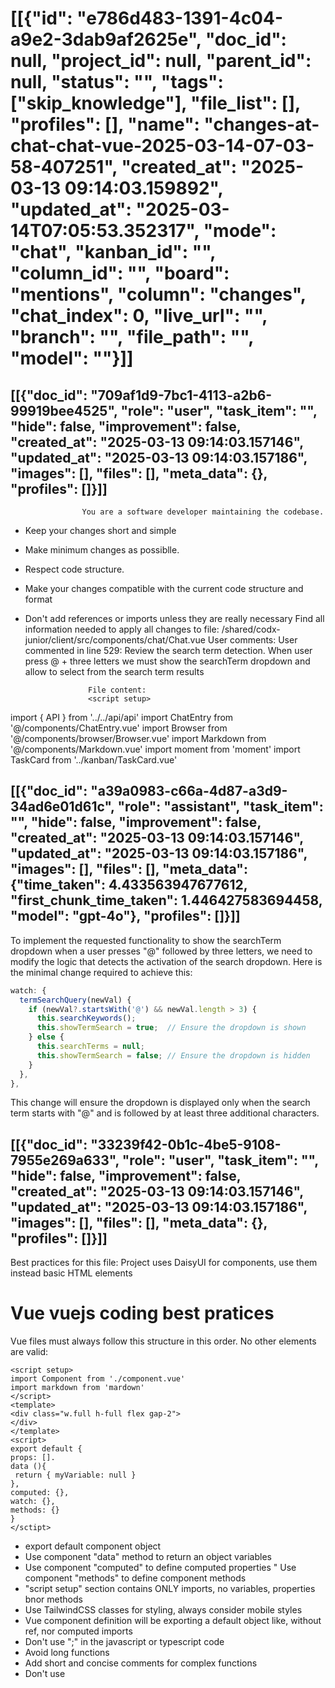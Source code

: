 # [[{"id": "e786d483-1391-4c04-a9e2-3dab9af2625e", "doc_id": null, "project_id": null, "parent_id": null, "status": "", "tags": ["skip_knowledge"], "file_list": [], "profiles": [], "name": "changes-at-chat-chat-vue-2025-03-14-07-03-58-407251", "created_at": "2025-03-13 09:14:03.159892", "updated_at": "2025-03-14T07:05:53.352317", "mode": "chat", "kanban_id": "", "column_id": "", "board": "mentions", "column": "changes", "chat_index": 0, "live_url": "", "branch": "", "file_path": "", "model": ""}]]
## [[{"doc_id": "709af1d9-7bc1-4113-a2b6-99919bee4525", "role": "user", "task_item": "", "hide": false, "improvement": false, "created_at": "2025-03-13 09:14:03.157146", "updated_at": "2025-03-13 09:14:03.157186", "images": [], "files": [], "meta_data": {}, "profiles": []}]]

                    You are a software developer maintaining the codebase.
* Keep your changes short and simple
* Make minimum changes as possiblle.
* Respect code structure.
* Make your changes compatible with the current code structure and format
* Don't add references or imports unless they are really necessary
                    Find all information needed to apply all changes to file: /shared/codx-junior/client/src/components/chat/Chat.vue
                    User comments:
                    User commented in line 529: Review the search term detection. When user press @ + three letters we must show the searchTerm dropdown and allow to select from the search term results

                    File content:
                    <script setup>
import { API } from '../../api/api'
import ChatEntry from '@/components/ChatEntry.vue'
import Browser from '@/components/browser/Browser.vue'
import Markdown from '@/components/Markdown.vue'
import moment from 'moment'
import TaskCard from '../kanban/TaskCard.vue'
</script>
<template>
  <div class="flex flex-col gap-1 grow">
    <div class="grow relative">
      <div class="absolute top-0 left-0 right-0 bottom-0 scroller overflow-y-auto overflow-x-hidden"
        :class="isBrowser && 'flex gap-1'"
      >
        <div class="w-3/4" v-if="isBrowser">
          <Browser :token="$ui.monitors['shared']" />
        </div>
        <div class="overflow-auto h-full">
          <div class="flex flex-col" 
            v-for="message in messages" :key="message.id">
            <ChatEntry :class="['mb-4 rounded-md bg-base-300 py-2',
              editMessage ? editMessage === message ? 'border border-warning' : 'opacity-40' : '',
              message.hide ? 'opacity-60' : '']"
              :chat="chat"
              :message="message"
              @edit="onEditMessage(message)"
              @enhance="onEditMessage(message, true)"
              @remove="removeMessage(message)"
              @remove-file="removeFileFromMessage(message, $event)"
              @hide="toggleHide(message)"
              @run-edit="runEdit"
              @copy="onCopy(message)"
              @add-file-to-chat="$emit('add-file', $event)"
              @image="imagePreview = { ...$event, readonly: true }"
              @generate-code="onGenerateCode"
              v-if="!message.hide || showHidden"
            />
          </div>
          <div class="anchor" ref="anchor"></div>
          <div class="grid grid-cols-3 gap-2 mb-2 bg-base-100" v-if="childrenChats?.length">
            <TaskCard class="p-2 bg-base-300" :task="child" @click="$projects.setActiveChat(child)"
                              v-for="child in childrenChats" :key="childrenChats.id" />
          </div>
        </div>
      </div>
    </div>
    <div class="chat chat-end" v-if="false && isBrowser">
      <div class="chat-image avatar">
        <div class="w-10 rounded-full">
          <img src="/only_icon.png" alt="logo" />
        </div>
      </div>
      <div class="chat-bubble">
        <Markdown class="max-h-40 overflow-auto" :text="lastAIMessage.content" v-if="lastAIMessage" />
        <div v-else>
          <span class="font-bold">Let's navigate together:</span>
          Use browser to navigate any web or try:
          <span class="italic text-info">Find top 5 results for ....</span>
        </div>
      </div>
    </div>
    
    <div class="dropdown dropdown-top dropdown-open mb-1" v-if="showTermSearch">
      <div tabindex="0" role="button" class="rounded-md bg-base-300 w-fit p-2">
        <div class="flex p-1 items-center text-sky-600">
          <i class="fa-solid fa-at"></i>
          <input type="text" v-model="termSearchQuery"
            ref="termSearcher"
            class="-ml-1 input input-xs text-lg bg-transparent" placeholder="search term..."
            @keydown.down.stop="onSelNext"
            @keydown.up.stop="onSelPrev"
            @keydown.enter.stop="addSerchTerm(searchTerms[searchTermSelIx])"
            @keydown.esc="closeTermSearch"
          />
          <button class="btn btn-xs btn-circle btn-outline btn-error"
            @click="termSearchQuery = null"            
            v-if="termSearchQuery">
            <i class="fa-solid fa-circle-xmark"></i>
          </button>
        </div>
      </div>
      <ul tabindex="0" class="dropdown-content z-[1] menu p-2 shadow bg-base-300 rounded-box w-fit" v-if="searchTerms">
        <li v-for="term, ix in searchTerms" :key="term.key">
          <a @click="addSerchTerm(term)">
            <div :class="[searchTermSelIx === ix ? 'underline':'']">
              <span class="text-sky-600 font-bold">@{{ term.key }}</span> <span class="text-xs">({{ term.file.split('/').reverse()[0] }})</span>
            </div>
          </a>
        </li>
      </ul>
    </div>
    <div :class="['flex bg-base-300 border rounded-md shadow indicator w-full', 
          multiline ? 'flex-col' : '',
          editMessage && 'border-warning',
          onDraggingOverInput ? 'bg-warning/10': '']"
        @dragover.prevent="onDraggingOverInput = true"
        @dragleave.prevent="onDraggingOverInput = false"
        @drop.prevent="onDrop"
    >
      <div :class="['max-h-40 w-full px-2 py-1 overflow-auto text-wrap focus-visible:outline-none']"
        :contenteditable="!waiting"
        ref="editor" @input="onMessageChange"
        @paste="onContentPaste"
        @keydown.esc.stop="onResetEdit"
      >
      </div>
      <div class="flex justify-between items-end px-2">
        <div class="carousel rounded-box">
          <div class="carousel-item relative click flex flex-col" v-for="image, ix in allImages" :key="image.src">
            <div class="bg-contain bg-no-repeat bg-center w-10 h-10 lg:h-20 lg:w-20 bg-base-300 mr-4"
              :style="`background-image: url(${image.src})`" @click="imagePreview = image">
            </div>
            <p class="text-xs">{{ image.alt.slice(0, 10) }}</p>
            <button class="btn btn-xs btn-circle btn-error absolute right-0 top-0"
              @click="removeImage(ix)"
            >
              X
            </button>
          </div>
        </div>
        <span class="loading loading-dots loading-md btn btn-sm" v-if="waiting"></span>
        <div class="flex gap-1 items-center justify-end py-2" v-else>
          <button class="btn btn btn-sm btn-info btn-outline" @click="sendMessage" v-if="editMessage">
            <i class="fa-solid fa-save"></i>
            <div class="text-xs" v-if="editMessage">Edit</div>
          </button>
          <button class="btn btn btn-sm btn-outline tooltip" data-tip="Save changes" @click="onResetEdit" 
            v-if="editMessage">
            <i class="fa-regular fa-circle-xmark"></i>
          </button>
          <button class="btn btn btn-sm btn-circle btn-outline tooltip"
            data-tip="Ask codx-junior"
            :class="isVoiceSession && 'btn-success animate-pulse'"
            @click="sendMessage" 
            v-if="!editMessage">
            <i class="fa-solid fa-microphone-lines" v-if="isVoiceSession"></i>
            <i :class="$projects.chatModes[chat.mode].icon" v-else></i>
          </button>
          <button class="hidden btn btn btn-sm btn-circle btn-outline tooltip"
            :class="isBrowser && 'btn-warning'"
            data-tip="Ask codx-browser" @click="isBrowser = !isBrowser"
            v-if="!editMessage">
            <i class="fa-brands fa-chrome"></i>
          </button>
          <button class="btn btn btn-sm btn-outline tooltip btn-warning" 
            data-tip="Make code changes" @click="improveCode()" v-if="!editMessage && chat.mode === 'chat'">
            <i class="fa-solid fa-code"></i>
          </button>

          <div class="dropdown dropdown-top dropdown-end">
            <div tabindex="0" role="button" class="btn btn-sm m-1">
              <i class="fa-solid fa-ellipsis-vertical"></i>
            </div>
            <ul tabindex="0" class="dropdown-content menu bg-base-100 rounded-box z-[1] w-52 p-2 shadow gap-2">
              <li class="btn btn-sm tooltip"
                data-tip="Attach files" 
                @click="selectFile = true">
                <a>
                  <i class="fa-solid fa-paperclip"></i> Attach files
                </a>
              </li>
              <li class="btn btn-sm" @click="testProject" v-if="API.lastSettings.script_test">
                <a>
                  <i class="fa-solid fa-flask"></i>
                  Test
                </a>
              </li>
              <li class="btn btn-sm tooltip"
                :class="isBrowser && 'btn-success'" 
                :data-tip="isBrowser ? 'Close browser' : 'Open browser'" 
                @click="isBrowser = !isBrowser" v-if="!editMessage">
                <a>
                  <i class="fa-brands fa-chrome"></i>
                  {{ isBrowser ? 'Close' : 'Open' }} Browser
                </a>
              </li>
              <li class="btn btn-sm tooltip" 
                :class="isVoiceSession && 'btn-success'" 
                :data-tip="$ui.voiceLanguages[$ui.voiceLanguage]" 
                @click="toggleVoiceSession" v-if="!editMessage">
                <a>
                  <i class="fa-solid fa-microphone-lines"></i>
                  Voice mode
                </a>
              </li>
              <li class="btn btn-sm text-white btn-error tooltip"
                data-tip="Delete?" 
                @click="$emit('delete')">
                <a>
                  <i class="fa-solid fa-trash-can"></i>
                  Delete
                </a>
              </li>
              
            </ul>
          </div>
        </div>
      </div>
    </div>
    <modal v-if="imagePreview">
      <div class="flex flex-col gap-2">
        <div class="text-2xl">Upload image</div>
        <div class="bg-contain bg-no-repeat bg-base-300/20 bg-center h-60 w-full" :style="`background-image: url(${imagePreview.src})`"></div>
        <div>
            Image alt: <span class="text-xs" v-if="imagePreview.alt?.length">{{ imagePreview.alt?.length }} chars.</span>
        </div>
        <pre class="alert alert-xs h-20 overflow-auto" v-if="imagePreview.readonly">{{ imagePreview.alt }}</pre>
        <div class="textarea input-bordered" v-else>
          <textarea class="w-full bg-transparent" v-model="imagePreview.alt" placeholder="Image content">
          </textarea>
          <div class="flex justify-end">
            <button class="btn btn-sm bg-purple-600 text-white tooltip"
              data-tip="Extract text"
              @click="onExtractTextImage(imagePreview)">
              <i class="fa-regular fa-closed-captioning"></i>
            </button>
          </div>
        </div>
        <div class="flex justify-end gap-2">
          <button class="btn" @click="imagePreview = null">
            Cancel
          </button>
          <button class="btn btn-primary" @click="onAddImage">
            Ok
          </button>
        </div>
      </div>
    </modal>
    <modal v-if="selectFile">
      <label class="file-select">
      <div class="select-button">
        <span>Select File(s)</span>
      </div>
      <input type="file" accept="image/*" multiple @change="handleFileChange"/>
      <button class="btn btn-sm btn-error" @click="selectFile = false">
        Cancel
      </button>
    </label>
    </modal>
  </div>
</template>
<script>
const defFormater = d => JSON.stringify(d, null, 2)

export default {
  props: ['chatId', 'showHidden', 'childrenChats'],
  data () {
    return {
      waiting: false,
      editMessage: null,
      editMessageId: null,
      termSearchQuery: null,
      searchTerms: null,
      searchTermSelIx: -1,
      showTermSearch: false,
      files: [],
      images: [],
      previewImage: null,
      editorText: "",
      imagePreview: null,
      onDraggingOverInput: false,
      testError: null,
      previewStyle: {
        zoom: 0.6
      },
      selectFile: false,
      isVoiceSession: false,
      recognition: null,
      isBrowser: false
    }
  },
  created () {
  },
  computed: {
    chat () {
      return this.$projects.chats[this.chatId]
    },
    visibleMessages() {
      return this.chat?.messages?.filter(m => !m.hide || this.showHidden) || []
    },
    lastAIMessage() {
      const { messages } = this.chat
      const aiMsgs = messages.filter(m => !m.hide && m.role === 'assistant')
      if (aiMsgs.length) {
        const { diffMessage } = this
        return { ...aiMsgs[aiMsgs.length - 1], diffMessage }
      }
      return null
    },
    diffMessage () {
      if (this.isTask) {
        const { messages } = this.chat
        const aiMsgs = messages.filter(m => m.role === 'assistant')
        if (aiMsgs.length > 1) {
          return aiMsgs[aiMsgs.length - 2]
        }
      }
      return null
    },
    messages () {
      if (!this.chat?.messages?.length) {
        return []
      }
      const { messages } = this.chat
      if (this.isTask) {
        const aiMsg = this.lastAIMessage
        const lastMsg = messages[messages.length - 1]
        const res = [] 
        if (aiMsg) {
          res.push(aiMsg)
        }
        if (lastMsg && lastMsg?.role !== 'assistant') {
          res.push(lastMsg)
        }
        if (res.length) {
          return res
        }
      }
      return messages
    },
    multiline () {
      return this.editorText?.split("\n").length > 1 || this.images?.length
    },
    allImages () {
      return this.images
    },
    messageText () {
      return this.editorText
    },
    canPost () {
      return this.messageText || this.images?.length
    },
    isTask () {
      return this.chat?.mode === 'task'
    },
    mentionList() {
      return [
        {
          name: "user1"
        },
        {
          name: "project"
        }
      ]
    }
  },
  watch: {
    termSearchQuery (newVal) {
      if (newVal?.length > 2) {
        this.searchKeywords()
      } else {
        this.searchTerms = null
      }
    },
  },
  methods: {
    zoomIn() {
      this.previewStyle.zoom += 0.1;
    },
    zoomOut() {
      this.previewStyle.zoom -= 0.1;
    },
    setEditorText (text) {
      this.$refs.editor.innerText = text
      this.onMessageChange()
    },
    onEditMessage (message, enhance) {
      if (this.editMessage === message) {
        return this.onResetEdit()
      }
      console.log("onEditMessage", message)
      this.editMessageId = this.chat.messages.findIndex(m => m.doc_id === message.doc_id)
      this.editMessage = this.chat.messages[this.editMessageId]
      try {
        this.images = message.images.map(JSON.parse)
      } catch {}
      this.setEditorText(this.editMessage.content)
    },
    toggleHide(message) {
      message.hide = !message.hide 
      this.saveChat()
    },
    onCopy (message) {
      navigator.permissions.query({name: "clipboard-read"}).then(result => {
          if (result.state == "granted" || result.state == "prompt") {
            navigator.clipboard.writeText(message.content)
          }
      })
      .catch(console.error);
    },
    async improveCode () {
      this.postMyMessage()
      await this.$projects.codeImprove(this.chat)
      this.testProject()
    },
    runEdit (codeSnipped) {
      this.sendApiRequest(
        () => API.run.edit({ id: "", messages: [{ role: 'user', content: codeSnipped }] }),
        data => [
                  data.messages.reverse()[0].content,
                  "\n\n",
                  ...data.errors.map(e => ` * ${e}\n`)
                ].join("\n")
      )
    },
    addMessage (msg) {
      this.chat.messages = [
        ...this.chat.messages||[],
        msg
      ]
    },
    getUserMessage() {
      const message = this.$refs.editor.innerText
      return {
        role: 'user',
        content: message,
        images: this.images.map(JSON.stringify)
      }
    },
    postMyMessage () {
      if (this.canPost) {      
        this.addMessage(this.getUserMessage())
        this.cleanUserInputAndWaitAnswer()
      }
    },
    cleanUserInputAndWaitAnswer() {
      this.setEditorText("")
      this.images = []
      this.scrollToBottom()
    },
    async sendMessage () {
      if (this.isVoiceSession && !this.canPost) {
        return
      }

      if (this.editMessage !== null) {
        this.updateMessage()
      } else {
        this.postMyMessage()
        await this.sendChatMessage(this.chat)
      }
      this.saveChat()
    },
    async navigate () {
      if (!this.editorText) {
        if (this.isBrowser = !this.isBrowser) {
          if (this.lastAIMessage) {
            this.lastAIMessage.hide
          }
        }
        return
      }
      const message = this.getUserMessage()
      const { data } = await this.sendChatMessage({ mode: 'browser', messages: [
        ...this.chat.messages,
        message
      ] })
      this.chat.messages = data.messages
      this.saveChat()
      this.cleanUserInputAndWaitAnswer()
    },
    getSendMessage() {
      return this.editMessage ||
                this.chat.messages[this.chat.messages.length - 1].content
    },
    async askKnowledge () {
      const searchTerm = this.$refs.editor.innerText 
      const knowledgeSearch = {
          searchTerm,
          searchType: 'embeddings',
          documentSearchType: API.lastSettings.knowledge_search_type,
          cutoffScore: API.lastSettings.knowledge_context_cutoff_relevance_score,
          documentCount: API.lastSettings.knowledge_search_document_count
      }
      const { data: { documents } } = await API.knowledge.search(knowledgeSearch)
      const docs = documents.map(doc => `#### File: ${doc.metadata.source.split("/").reverse()[0]}\n>${doc.metadata.source}\n\`\`\`${doc.metadata.language}\n${doc.page_content}\`\`\``) 
      this.$refs.editor.innerText = docs.join("\n")
    },
    async sendApiRequest (apiCall, formater = defFormater) {
      try {
        this.waiting = true
        await apiCall()
        this.$emit('refresh-chat')
        this.scrollToBottom()
      } catch (ex) {
        this.addMessage({
          role: 'assistant',
          content: ex.message
        }) 
      }
      this.waiting = false
    },
    async sendChatMessage(chat) {
      this.waiting = true
      try {
        return await this.$storex.projects.chatWihProject(chat)
      } finally {
        this.waiting = false
      }
    },
    async updateMessage () {
      const { innerText } = this.$refs.editor
      const images = this.images.map(JSON.stringify)
      this.editMessage.content = innerText
      this.editMessage.images = images
      this.editMessage.updated_at = new Date().toISOString()
      this.onResetEdit()
    },
    onResetEdit() {
      this.editMessage = null
      this.setEditorText("")
      this.editMessageId = null
      this.images = []
    },
    removeMessage(message) {
      this.$emit("delete-message", message)
    },
    async searchKeywords () {
      const { data } = await API.knowledge.searchKeywords(this.termSearchQuery)
      this.searchTerms = Object.keys(data).map(k => data[k].reduce((acc, term) => {
        acc.push({
          key: term,
          file: k
        })
        return acc
      }, []))
      .reduce((a, b) => a.concat(b), [])
      this.searchTermSelIx = 0
    },
    // @codx-ok, please-wait...: Review the search term detection. When user press @ + three letters we must show the searchTerm dropdown and allow to select from the search term results
    addSerchTerm(term) {
      let text = this.$refs.editor.innerText
      if (text[text.length-1] === '@') {
        text = text.slice(0, text.length-1)
      }
      text += `@${term.key} `
      this.editMessage = text.trim()
      this.setEditorText(this.editMessage)
      
      this.$emit('add-file', term.file)
      this.closeTermSearch ();
    },
    closeTermSearch () {
      this.searchTerms = null
      this.termSearchQuery = null
      this.showTermSearch = false
      const target = this.$refs.editor

      const range = document.createRange();
      const sel = window.getSelection();
      range.selectNodeContents(target);
      range.collapse(false);
      sel.removeAllRanges();
      sel.addRange(range);
      target.focus();
      range.detach();
    },
    onSelNext () {
      this.searchTermSelIx++
      if (this.searchTermSelIx === this.searchTerms?.length) {
        this.searchTermSelIx = 0
      }
    },
    onSelPrev () {
      this.searchTermSelIx--
      if (this.searchTermSelIx === -1) {
        this.searchTermSelIx = this.searchTerms?.length - 1
      }
    },
    saveChat () {
      return API.chats.save(this.chat)
    },
    onDrop(e) {
      this.onDraggingOverInput = false
      if (!e.dataTransfer.files) {
        return
      }
      var file = [...e.dataTransfer.files].filter(f => f.type.indexOf("image") !== -1)[0]
      if (file) {
        this.onInputImage(file)
      }
    },
    async onContentPaste(e) {
      if (!e.clipboardData?.items) {
        return
      }
      var file = [...e.clipboardData?.items].filter(f => f.type.indexOf("image") !== -1)[0]?.getAsFile()
      if (file) {
        this.onInputImage(file)
        e.preventDefault()
        return false
      }
    },
    getFileImageUrl(file) {
      return new Promise(ok => {
        const reader = new FileReader();
        reader.onload = (event) => {
          const base64URL = event.target.result;
          ok(base64URL)
        };
        reader.readAsDataURL(file);
      })
    },
    async onInputImage(file) {
      const base64URL = await this.getFileImageUrl(file)
      this.imagePreview = {
            src: base64URL,
            alt: ""
          }
    },
    onAddImage () {
      if (this.imagePreview.ix === undefined) {
        this.images.push(this.imagePreview)
        this.imagePreview.ix = this.images.length -1
      }
      this.imagePreview = null
    },
    async onExtractTextImage(image) {
      function base64ToFile(base64Data, filename) {
        const byteString = atob(base64Data.split(',')[1]);
        const mimeString = base64Data.split(',')[0].split(':')[1].split(';')[0];
        const byteArray = new Uint8Array(byteString.length);
        for (let i = 0; i < byteString.length; i++) {
          byteArray[i] = byteString.charCodeAt(i);
        }
        const blob = new Blob([byteArray], { type: mimeString });
        return new File([blob], filename, { type: mimeString });
      }

      const file = base64ToFile(image.src, "image")
      const text = await API.tools.imageToText(file)
      image.alt = text
    },
    async handleFileChange ({ target: { files }}) {
      const allUrls = await Promise.all([...files].map(file => this.getFileImageUrl(file)))
      console.log("handleFileChange", allUrls)
      this.images = [
        ...this.images, 
        ...allUrls.map((src, ix) => ({ src, alt: "", ix: this.images.length + 1 + ix }))]
      this.selectFile = false
    },
    onGenerateCode(codeBlockInfo) {
      this.$projects.generateCode({ chat: this.chat, codeBlockInfo })
    },
    removeImage(ix) {
      this.images = this.images.filter((i, imx) => imx !== ix)
    },
    onMessageChange () {
      this.editorText = this.$refs.editor.innerText.trim() || ""
    },
    async testProject () {
      throw new Error('Obsolte')
      const { data } = await API.project.test()
      this.testError = data
      if (this.testError) {
        this.editMessage = this.testError
        this.setEditorText(this.editMessage)
      }
    },
    removeFileFromMessage(message, file) {
      message.files = message.files.filter(f => f !== file)
      this.saveChat()
    },
    toggleVoiceSession () {
      if (this.isVoiceSession) {
        return this.stopVoiceSession()
      }
      let silents = 5
      this.isVoiceSession = true;

      const recognition = new (window.SpeechRecognition || window.webkitSpeechRecognition)();
      recognition.lang = this.$ui.voiceLanguage;
      recognition.interimResults = false;

      recognition.onresult = (event) => {
        const transcript = event.results[0][0].transcript;
        this.$refs.editor.innerText += transcript
        this.onMessageChange()
      };

      recognition.onend = () => {
        if (this.isVoiceSession && silents--) {
          recognition.start();
        } else {
          this.stopVoiceSession()
        }
      };

      recognition.start();
      this.recognition = recognition
    },
    stopVoiceSession() {
      this.recognition?.stop()
      this.recognition = null
    },
    scrollToBottom() {
      setTimeout(() => this.$refs.anchor?.scrollIntoView(), 200)
    }
  }
}
</script>
                    
## [[{"doc_id": "a39a0983-c66a-4d87-a3d9-34ad6e01d61c", "role": "assistant", "task_item": "", "hide": false, "improvement": false, "created_at": "2025-03-13 09:14:03.157146", "updated_at": "2025-03-13 09:14:03.157186", "images": [], "files": [], "meta_data": {"time_taken": 4.433563947677612, "first_chunk_time_taken": 1.446427583694458, "model": "gpt-4o"}, "profiles": []}]]
To implement the requested functionality to show the searchTerm dropdown when a user presses "@" followed by three letters, we need to modify the logic that detects the activation of the search dropdown. Here is the minimal change required to achieve this:

```javascript
watch: {
  termSearchQuery(newVal) {
    if (newVal?.startsWith('@') && newVal.length > 3) {
      this.searchKeywords();
      this.showTermSearch = true;  // Ensure the dropdown is shown
    } else {
      this.searchTerms = null;
      this.showTermSearch = false; // Ensure the dropdown is hidden
    }
  },
},
```

This change will ensure the dropdown is displayed only when the search term starts with "@" and is followed by at least three additional characters.
## [[{"doc_id": "33239f42-0b1c-4be5-9108-7955e269a633", "role": "user", "task_item": "", "hide": false, "improvement": false, "created_at": "2025-03-13 09:14:03.157146", "updated_at": "2025-03-13 09:14:03.157186", "images": [], "files": [], "meta_data": {}, "profiles": []}]]
Best practices for this file:
                Project uses DaisyUI for components, use them instead basic HTML elements
# Vue vuejs coding best pratices
Vue files must always follow this structure in this order.
No other elements are valid:
```example vue file
<script setup>
import Component from './component.vue'
import markdown from 'mardown'
</script>
<template>
<div class="w.full h-full flex gap-2">
</div>
</template>
<script>
export default {
props: [].
data (){
 return { myVariable: null }
},
computed: {},
watch: {},
methods: {}
}
</sctipt>
```
* export default component object
* Use component "data" method to return an object variables
* Use component "computed" to define computed properties
" Use component "methods" to define component methods 
* "script setup" section contains ONLY imports, no variables, properties bnor methods
* Use TailwindCSS classes for styling, always consider mobile styles
* Vue component definition will be exporting a default object like, without ref, nor computed imports
* Don't use ";" in the javascript or typescript code
* Avoid long functions
* Add short and concise comments for complex functions
* Don't use <style> elements, use TailWindCSS classes
                
## [[{"doc_id": "b91a4d2f-85f2-4d64-b1bf-e47b6a010940", "role": "user", "task_item": "", "hide": false, "improvement": false, "created_at": "2025-03-13 09:14:03.157146", "updated_at": "2025-03-13 09:14:03.157186", "images": [], "files": [], "meta_data": {}, "profiles": []}]]

            Rewrite full file content replacing codx instructions with the minimum changes as possible.
            Return only the file content without any further decoration or comments.
            Do not surround response with '```' marks, just content:
            <script setup>
import { API } from '../../api/api'
import ChatEntry from '@/components/ChatEntry.vue'
import Browser from '@/components/browser/Browser.vue'
import Markdown from '@/components/Markdown.vue'
import moment from 'moment'
import TaskCard from '../kanban/TaskCard.vue'
</script>
<template>
  <div class="flex flex-col gap-1 grow">
    <div class="grow relative">
      <div class="absolute top-0 left-0 right-0 bottom-0 scroller overflow-y-auto overflow-x-hidden"
        :class="isBrowser && 'flex gap-1'"
      >
        <div class="w-3/4" v-if="isBrowser">
          <Browser :token="$ui.monitors['shared']" />
        </div>
        <div class="overflow-auto h-full">
          <div class="flex flex-col" 
            v-for="message in messages" :key="message.id">
            <ChatEntry :class="['mb-4 rounded-md bg-base-300 py-2',
              editMessage ? editMessage === message ? 'border border-warning' : 'opacity-40' : '',
              message.hide ? 'opacity-60' : '']"
              :chat="chat"
              :message="message"
              @edit="onEditMessage(message)"
              @enhance="onEditMessage(message, true)"
              @remove="removeMessage(message)"
              @remove-file="removeFileFromMessage(message, $event)"
              @hide="toggleHide(message)"
              @run-edit="runEdit"
              @copy="onCopy(message)"
              @add-file-to-chat="$emit('add-file', $event)"
              @image="imagePreview = { ...$event, readonly: true }"
              @generate-code="onGenerateCode"
              v-if="!message.hide || showHidden"
            />
          </div>
          <div class="anchor" ref="anchor"></div>
          <div class="grid grid-cols-3 gap-2 mb-2 bg-base-100" v-if="childrenChats?.length">
            <TaskCard class="p-2 bg-base-300" :task="child" @click="$projects.setActiveChat(child)"
                              v-for="child in childrenChats" :key="childrenChats.id" />
          </div>
        </div>
      </div>
    </div>
    <div class="chat chat-end" v-if="false && isBrowser">
      <div class="chat-image avatar">
        <div class="w-10 rounded-full">
          <img src="/only_icon.png" alt="logo" />
        </div>
      </div>
      <div class="chat-bubble">
        <Markdown class="max-h-40 overflow-auto" :text="lastAIMessage.content" v-if="lastAIMessage" />
        <div v-else>
          <span class="font-bold">Let's navigate together:</span>
          Use browser to navigate any web or try:
          <span class="italic text-info">Find top 5 results for ....</span>
        </div>
      </div>
    </div>
    
    <div class="dropdown dropdown-top dropdown-open mb-1" v-if="showTermSearch">
      <div tabindex="0" role="button" class="rounded-md bg-base-300 w-fit p-2">
        <div class="flex p-1 items-center text-sky-600">
          <i class="fa-solid fa-at"></i>
          <input type="text" v-model="termSearchQuery"
            ref="termSearcher"
            class="-ml-1 input input-xs text-lg bg-transparent" placeholder="search term..."
            @keydown.down.stop="onSelNext"
            @keydown.up.stop="onSelPrev"
            @keydown.enter.stop="addSerchTerm(searchTerms[searchTermSelIx])"
            @keydown.esc="closeTermSearch"
          />
          <button class="btn btn-xs btn-circle btn-outline btn-error"
            @click="termSearchQuery = null"            
            v-if="termSearchQuery">
            <i class="fa-solid fa-circle-xmark"></i>
          </button>
        </div>
      </div>
      <ul tabindex="0" class="dropdown-content z-[1] menu p-2 shadow bg-base-300 rounded-box w-fit" v-if="searchTerms">
        <li v-for="term, ix in searchTerms" :key="term.key">
          <a @click="addSerchTerm(term)">
            <div :class="[searchTermSelIx === ix ? 'underline':'']">
              <span class="text-sky-600 font-bold">@{{ term.key }}</span> <span class="text-xs">({{ term.file.split('/').reverse()[0] }})</span>
            </div>
          </a>
        </li>
      </ul>
    </div>
    <div :class="['flex bg-base-300 border rounded-md shadow indicator w-full', 
          multiline ? 'flex-col' : '',
          editMessage && 'border-warning',
          onDraggingOverInput ? 'bg-warning/10': '']"
        @dragover.prevent="onDraggingOverInput = true"
        @dragleave.prevent="onDraggingOverInput = false"
        @drop.prevent="onDrop"
    >
      <div :class="['max-h-40 w-full px-2 py-1 overflow-auto text-wrap focus-visible:outline-none']"
        :contenteditable="!waiting"
        ref="editor" @input="onMessageChange"
        @paste="onContentPaste"
        @keydown.esc.stop="onResetEdit"
      >
      </div>
      <div class="flex justify-between items-end px-2">
        <div class="carousel rounded-box">
          <div class="carousel-item relative click flex flex-col" v-for="image, ix in allImages" :key="image.src">
            <div class="bg-contain bg-no-repeat bg-center w-10 h-10 lg:h-20 lg:w-20 bg-base-300 mr-4"
              :style="`background-image: url(${image.src})`" @click="imagePreview = image">
            </div>
            <p class="text-xs">{{ image.alt.slice(0, 10) }}</p>
            <button class="btn btn-xs btn-circle btn-error absolute right-0 top-0"
              @click="removeImage(ix)"
            >
              X
            </button>
          </div>
        </div>
        <span class="loading loading-dots loading-md btn btn-sm" v-if="waiting"></span>
        <div class="flex gap-1 items-center justify-end py-2" v-else>
          <button class="btn btn btn-sm btn-info btn-outline" @click="sendMessage" v-if="editMessage">
            <i class="fa-solid fa-save"></i>
            <div class="text-xs" v-if="editMessage">Edit</div>
          </button>
          <button class="btn btn btn-sm btn-outline tooltip" data-tip="Save changes" @click="onResetEdit" 
            v-if="editMessage">
            <i class="fa-regular fa-circle-xmark"></i>
          </button>
          <button class="btn btn btn-sm btn-circle btn-outline tooltip"
            data-tip="Ask codx-junior"
            :class="isVoiceSession && 'btn-success animate-pulse'"
            @click="sendMessage" 
            v-if="!editMessage">
            <i class="fa-solid fa-microphone-lines" v-if="isVoiceSession"></i>
            <i :class="$projects.chatModes[chat.mode].icon" v-else></i>
          </button>
          <button class="hidden btn btn btn-sm btn-circle btn-outline tooltip"
            :class="isBrowser && 'btn-warning'"
            data-tip="Ask codx-browser" @click="isBrowser = !isBrowser"
            v-if="!editMessage">
            <i class="fa-brands fa-chrome"></i>
          </button>
          <button class="btn btn btn-sm btn-outline tooltip btn-warning" 
            data-tip="Make code changes" @click="improveCode()" v-if="!editMessage && chat.mode === 'chat'">
            <i class="fa-solid fa-code"></i>
          </button>

          <div class="dropdown dropdown-top dropdown-end">
            <div tabindex="0" role="button" class="btn btn-sm m-1">
              <i class="fa-solid fa-ellipsis-vertical"></i>
            </div>
            <ul tabindex="0" class="dropdown-content menu bg-base-100 rounded-box z-[1] w-52 p-2 shadow gap-2">
              <li class="btn btn-sm tooltip"
                data-tip="Attach files" 
                @click="selectFile = true">
                <a>
                  <i class="fa-solid fa-paperclip"></i> Attach files
                </a>
              </li>
              <li class="btn btn-sm" @click="testProject" v-if="API.lastSettings.script_test">
                <a>
                  <i class="fa-solid fa-flask"></i>
                  Test
                </a>
              </li>
              <li class="btn btn-sm tooltip"
                :class="isBrowser && 'btn-success'" 
                :data-tip="isBrowser ? 'Close browser' : 'Open browser'" 
                @click="isBrowser = !isBrowser" v-if="!editMessage">
                <a>
                  <i class="fa-brands fa-chrome"></i>
                  {{ isBrowser ? 'Close' : 'Open' }} Browser
                </a>
              </li>
              <li class="btn btn-sm tooltip" 
                :class="isVoiceSession && 'btn-success'" 
                :data-tip="$ui.voiceLanguages[$ui.voiceLanguage]" 
                @click="toggleVoiceSession" v-if="!editMessage">
                <a>
                  <i class="fa-solid fa-microphone-lines"></i>
                  Voice mode
                </a>
              </li>
              <li class="btn btn-sm text-white btn-error tooltip"
                data-tip="Delete?" 
                @click="$emit('delete')">
                <a>
                  <i class="fa-solid fa-trash-can"></i>
                  Delete
                </a>
              </li>
              
            </ul>
          </div>
        </div>
      </div>
    </div>
    <modal v-if="imagePreview">
      <div class="flex flex-col gap-2">
        <div class="text-2xl">Upload image</div>
        <div class="bg-contain bg-no-repeat bg-base-300/20 bg-center h-60 w-full" :style="`background-image: url(${imagePreview.src})`"></div>
        <div>
            Image alt: <span class="text-xs" v-if="imagePreview.alt?.length">{{ imagePreview.alt?.length }} chars.</span>
        </div>
        <pre class="alert alert-xs h-20 overflow-auto" v-if="imagePreview.readonly">{{ imagePreview.alt }}</pre>
        <div class="textarea input-bordered" v-else>
          <textarea class="w-full bg-transparent" v-model="imagePreview.alt" placeholder="Image content">
          </textarea>
          <div class="flex justify-end">
            <button class="btn btn-sm bg-purple-600 text-white tooltip"
              data-tip="Extract text"
              @click="onExtractTextImage(imagePreview)">
              <i class="fa-regular fa-closed-captioning"></i>
            </button>
          </div>
        </div>
        <div class="flex justify-end gap-2">
          <button class="btn" @click="imagePreview = null">
            Cancel
          </button>
          <button class="btn btn-primary" @click="onAddImage">
            Ok
          </button>
        </div>
      </div>
    </modal>
    <modal v-if="selectFile">
      <label class="file-select">
      <div class="select-button">
        <span>Select File(s)</span>
      </div>
      <input type="file" accept="image/*" multiple @change="handleFileChange"/>
      <button class="btn btn-sm btn-error" @click="selectFile = false">
        Cancel
      </button>
    </label>
    </modal>
  </div>
</template>
<script>
const defFormater = d => JSON.stringify(d, null, 2)

export default {
  props: ['chatId', 'showHidden', 'childrenChats'],
  data () {
    return {
      waiting: false,
      editMessage: null,
      editMessageId: null,
      termSearchQuery: null,
      searchTerms: null,
      searchTermSelIx: -1,
      showTermSearch: false,
      files: [],
      images: [],
      previewImage: null,
      editorText: "",
      imagePreview: null,
      onDraggingOverInput: false,
      testError: null,
      previewStyle: {
        zoom: 0.6
      },
      selectFile: false,
      isVoiceSession: false,
      recognition: null,
      isBrowser: false
    }
  },
  created () {
  },
  computed: {
    chat () {
      return this.$projects.chats[this.chatId]
    },
    visibleMessages() {
      return this.chat?.messages?.filter(m => !m.hide || this.showHidden) || []
    },
    lastAIMessage() {
      const { messages } = this.chat
      const aiMsgs = messages.filter(m => !m.hide && m.role === 'assistant')
      if (aiMsgs.length) {
        const { diffMessage } = this
        return { ...aiMsgs[aiMsgs.length - 1], diffMessage }
      }
      return null
    },
    diffMessage () {
      if (this.isTask) {
        const { messages } = this.chat
        const aiMsgs = messages.filter(m => m.role === 'assistant')
        if (aiMsgs.length > 1) {
          return aiMsgs[aiMsgs.length - 2]
        }
      }
      return null
    },
    messages () {
      if (!this.chat?.messages?.length) {
        return []
      }
      const { messages } = this.chat
      if (this.isTask) {
        const aiMsg = this.lastAIMessage
        const lastMsg = messages[messages.length - 1]
        const res = [] 
        if (aiMsg) {
          res.push(aiMsg)
        }
        if (lastMsg && lastMsg?.role !== 'assistant') {
          res.push(lastMsg)
        }
        if (res.length) {
          return res
        }
      }
      return messages
    },
    multiline () {
      return this.editorText?.split("\n").length > 1 || this.images?.length
    },
    allImages () {
      return this.images
    },
    messageText () {
      return this.editorText
    },
    canPost () {
      return this.messageText || this.images?.length
    },
    isTask () {
      return this.chat?.mode === 'task'
    },
    mentionList() {
      return [
        {
          name: "user1"
        },
        {
          name: "project"
        }
      ]
    }
  },
  watch: {
    termSearchQuery (newVal) {
      if (newVal?.length > 2) {
        this.searchKeywords()
      } else {
        this.searchTerms = null
      }
    },
  },
  methods: {
    zoomIn() {
      this.previewStyle.zoom += 0.1;
    },
    zoomOut() {
      this.previewStyle.zoom -= 0.1;
    },
    setEditorText (text) {
      this.$refs.editor.innerText = text
      this.onMessageChange()
    },
    onEditMessage (message, enhance) {
      if (this.editMessage === message) {
        return this.onResetEdit()
      }
      console.log("onEditMessage", message)
      this.editMessageId = this.chat.messages.findIndex(m => m.doc_id === message.doc_id)
      this.editMessage = this.chat.messages[this.editMessageId]
      try {
        this.images = message.images.map(JSON.parse)
      } catch {}
      this.setEditorText(this.editMessage.content)
    },
    toggleHide(message) {
      message.hide = !message.hide 
      this.saveChat()
    },
    onCopy (message) {
      navigator.permissions.query({name: "clipboard-read"}).then(result => {
          if (result.state == "granted" || result.state == "prompt") {
            navigator.clipboard.writeText(message.content)
          }
      })
      .catch(console.error);
    },
    async improveCode () {
      this.postMyMessage()
      await this.$projects.codeImprove(this.chat)
      this.testProject()
    },
    runEdit (codeSnipped) {
      this.sendApiRequest(
        () => API.run.edit({ id: "", messages: [{ role: 'user', content: codeSnipped }] }),
        data => [
                  data.messages.reverse()[0].content,
                  "\n\n",
                  ...data.errors.map(e => ` * ${e}\n`)
                ].join("\n")
      )
    },
    addMessage (msg) {
      this.chat.messages = [
        ...this.chat.messages||[],
        msg
      ]
    },
    getUserMessage() {
      const message = this.$refs.editor.innerText
      return {
        role: 'user',
        content: message,
        images: this.images.map(JSON.stringify)
      }
    },
    postMyMessage () {
      if (this.canPost) {      
        this.addMessage(this.getUserMessage())
        this.cleanUserInputAndWaitAnswer()
      }
    },
    cleanUserInputAndWaitAnswer() {
      this.setEditorText("")
      this.images = []
      this.scrollToBottom()
    },
    async sendMessage () {
      if (this.isVoiceSession && !this.canPost) {
        return
      }

      if (this.editMessage !== null) {
        this.updateMessage()
      } else {
        this.postMyMessage()
        await this.sendChatMessage(this.chat)
      }
      this.saveChat()
    },
    async navigate () {
      if (!this.editorText) {
        if (this.isBrowser = !this.isBrowser) {
          if (this.lastAIMessage) {
            this.lastAIMessage.hide
          }
        }
        return
      }
      const message = this.getUserMessage()
      const { data } = await this.sendChatMessage({ mode: 'browser', messages: [
        ...this.chat.messages,
        message
      ] })
      this.chat.messages = data.messages
      this.saveChat()
      this.cleanUserInputAndWaitAnswer()
    },
    getSendMessage() {
      return this.editMessage ||
                this.chat.messages[this.chat.messages.length - 1].content
    },
    async askKnowledge () {
      const searchTerm = this.$refs.editor.innerText 
      const knowledgeSearch = {
          searchTerm,
          searchType: 'embeddings',
          documentSearchType: API.lastSettings.knowledge_search_type,
          cutoffScore: API.lastSettings.knowledge_context_cutoff_relevance_score,
          documentCount: API.lastSettings.knowledge_search_document_count
      }
      const { data: { documents } } = await API.knowledge.search(knowledgeSearch)
      const docs = documents.map(doc => `#### File: ${doc.metadata.source.split("/").reverse()[0]}\n>${doc.metadata.source}\n\`\`\`${doc.metadata.language}\n${doc.page_content}\`\`\``) 
      this.$refs.editor.innerText = docs.join("\n")
    },
    async sendApiRequest (apiCall, formater = defFormater) {
      try {
        this.waiting = true
        await apiCall()
        this.$emit('refresh-chat')
        this.scrollToBottom()
      } catch (ex) {
        this.addMessage({
          role: 'assistant',
          content: ex.message
        }) 
      }
      this.waiting = false
    },
    async sendChatMessage(chat) {
      this.waiting = true
      try {
        return await this.$storex.projects.chatWihProject(chat)
      } finally {
        this.waiting = false
      }
    },
    async updateMessage () {
      const { innerText } = this.$refs.editor
      const images = this.images.map(JSON.stringify)
      this.editMessage.content = innerText
      this.editMessage.images = images
      this.editMessage.updated_at = new Date().toISOString()
      this.onResetEdit()
    },
    onResetEdit() {
      this.editMessage = null
      this.setEditorText("")
      this.editMessageId = null
      this.images = []
    },
    removeMessage(message) {
      this.$emit("delete-message", message)
    },
    async searchKeywords () {
      const { data } = await API.knowledge.searchKeywords(this.termSearchQuery)
      this.searchTerms = Object.keys(data).map(k => data[k].reduce((acc, term) => {
        acc.push({
          key: term,
          file: k
        })
        return acc
      }, []))
      .reduce((a, b) => a.concat(b), [])
      this.searchTermSelIx = 0
    },
    // @codx-ok, please-wait...: Review the search term detection. When user press @ + three letters we must show the searchTerm dropdown and allow to select from the search term results
    addSerchTerm(term) {
      let text = this.$refs.editor.innerText
      if (text[text.length-1] === '@') {
        text = text.slice(0, text.length-1)
      }
      text += `@${term.key} `
      this.editMessage = text.trim()
      this.setEditorText(this.editMessage)
      
      this.$emit('add-file', term.file)
      this.closeTermSearch ();
    },
    closeTermSearch () {
      this.searchTerms = null
      this.termSearchQuery = null
      this.showTermSearch = false
      const target = this.$refs.editor

      const range = document.createRange();
      const sel = window.getSelection();
      range.selectNodeContents(target);
      range.collapse(false);
      sel.removeAllRanges();
      sel.addRange(range);
      target.focus();
      range.detach();
    },
    onSelNext () {
      this.searchTermSelIx++
      if (this.searchTermSelIx === this.searchTerms?.length) {
        this.searchTermSelIx = 0
      }
    },
    onSelPrev () {
      this.searchTermSelIx--
      if (this.searchTermSelIx === -1) {
        this.searchTermSelIx = this.searchTerms?.length - 1
      }
    },
    saveChat () {
      return API.chats.save(this.chat)
    },
    onDrop(e) {
      this.onDraggingOverInput = false
      if (!e.dataTransfer.files) {
        return
      }
      var file = [...e.dataTransfer.files].filter(f => f.type.indexOf("image") !== -1)[0]
      if (file) {
        this.onInputImage(file)
      }
    },
    async onContentPaste(e) {
      if (!e.clipboardData?.items) {
        return
      }
      var file = [...e.clipboardData?.items].filter(f => f.type.indexOf("image") !== -1)[0]?.getAsFile()
      if (file) {
        this.onInputImage(file)
        e.preventDefault()
        return false
      }
    },
    getFileImageUrl(file) {
      return new Promise(ok => {
        const reader = new FileReader();
        reader.onload = (event) => {
          const base64URL = event.target.result;
          ok(base64URL)
        };
        reader.readAsDataURL(file);
      })
    },
    async onInputImage(file) {
      const base64URL = await this.getFileImageUrl(file)
      this.imagePreview = {
            src: base64URL,
            alt: ""
          }
    },
    onAddImage () {
      if (this.imagePreview.ix === undefined) {
        this.images.push(this.imagePreview)
        this.imagePreview.ix = this.images.length -1
      }
      this.imagePreview = null
    },
    async onExtractTextImage(image) {
      function base64ToFile(base64Data, filename) {
        const byteString = atob(base64Data.split(',')[1]);
        const mimeString = base64Data.split(',')[0].split(':')[1].split(';')[0];
        const byteArray = new Uint8Array(byteString.length);
        for (let i = 0; i < byteString.length; i++) {
          byteArray[i] = byteString.charCodeAt(i);
        }
        const blob = new Blob([byteArray], { type: mimeString });
        return new File([blob], filename, { type: mimeString });
      }

      const file = base64ToFile(image.src, "image")
      const text = await API.tools.imageToText(file)
      image.alt = text
    },
    async handleFileChange ({ target: { files }}) {
      const allUrls = await Promise.all([...files].map(file => this.getFileImageUrl(file)))
      console.log("handleFileChange", allUrls)
      this.images = [
        ...this.images, 
        ...allUrls.map((src, ix) => ({ src, alt: "", ix: this.images.length + 1 + ix }))]
      this.selectFile = false
    },
    onGenerateCode(codeBlockInfo) {
      this.$projects.generateCode({ chat: this.chat, codeBlockInfo })
    },
    removeImage(ix) {
      this.images = this.images.filter((i, imx) => imx !== ix)
    },
    onMessageChange () {
      this.editorText = this.$refs.editor.innerText.trim() || ""
    },
    async testProject () {
      throw new Error('Obsolte')
      const { data } = await API.project.test()
      this.testError = data
      if (this.testError) {
        this.editMessage = this.testError
        this.setEditorText(this.editMessage)
      }
    },
    removeFileFromMessage(message, file) {
      message.files = message.files.filter(f => f !== file)
      this.saveChat()
    },
    toggleVoiceSession () {
      if (this.isVoiceSession) {
        return this.stopVoiceSession()
      }
      let silents = 5
      this.isVoiceSession = true;

      const recognition = new (window.SpeechRecognition || window.webkitSpeechRecognition)();
      recognition.lang = this.$ui.voiceLanguage;
      recognition.interimResults = false;

      recognition.onresult = (event) => {
        const transcript = event.results[0][0].transcript;
        this.$refs.editor.innerText += transcript
        this.onMessageChange()
      };

      recognition.onend = () => {
        if (this.isVoiceSession && silents--) {
          recognition.start();
        } else {
          this.stopVoiceSession()
        }
      };

      recognition.start();
      this.recognition = recognition
    },
    stopVoiceSession() {
      this.recognition?.stop()
      this.recognition = null
    },
    scrollToBottom() {
      setTimeout(() => this.$refs.anchor?.scrollIntoView(), 200)
    }
  }
}
</script>
            
## [[{"doc_id": "2df35621-f2eb-4a59-9592-5a8e51eb1780", "role": "assistant", "task_item": "", "hide": false, "improvement": false, "created_at": "2025-03-13 09:14:03.157146", "updated_at": "2025-03-13 09:14:03.157186", "images": [], "files": [], "meta_data": {"time_taken": 114.93649053573608, "first_chunk_time_taken": 2.181652784347534, "model": "gpt-4o"}, "profiles": []}]]
<script setup>
import { API } from '../../api/api'
import ChatEntry from '@/components/ChatEntry.vue'
import Browser from '@/components/browser/Browser.vue'
import Markdown from '@/components/Markdown.vue'
import moment from 'moment'
import TaskCard from '../kanban/TaskCard.vue'
</script>
<template>
  <div class="flex flex-col gap-1 grow">
    <div class="grow relative">
      <div class="absolute top-0 left-0 right-0 bottom-0 scroller overflow-y-auto overflow-x-hidden"
        :class="isBrowser && 'flex gap-1'"
      >
        <div class="w-3/4" v-if="isBrowser">
          <Browser :token="$ui.monitors['shared']" />
        </div>
        <div class="overflow-auto h-full">
          <div class="flex flex-col" 
            v-for="message in messages" :key="message.id">
            <ChatEntry :class="['mb-4 rounded-md bg-base-300 py-2',
              editMessage ? editMessage === message ? 'border border-warning' : 'opacity-40' : '',
              message.hide ? 'opacity-60' : '']"
              :chat="chat"
              :message="message"
              @edit="onEditMessage(message)"
              @enhance="onEditMessage(message, true)"
              @remove="removeMessage(message)"
              @remove-file="removeFileFromMessage(message, $event)"
              @hide="toggleHide(message)"
              @run-edit="runEdit"
              @copy="onCopy(message)"
              @add-file-to-chat="$emit('add-file', $event)"
              @image="imagePreview = { ...$event, readonly: true }"
              @generate-code="onGenerateCode"
              v-if="!message.hide || showHidden"
            />
          </div>
          <div class="anchor" ref="anchor"></div>
          <div class="grid grid-cols-3 gap-2 mb-2 bg-base-100" v-if="childrenChats?.length">
            <TaskCard class="p-2 bg-base-300" :task="child" @click="$projects.setActiveChat(child)"
                      v-for="child in childrenChats" :key="childrenChats.id" />
          </div>
        </div>
      </div>
    </div>
    <div class="chat chat-end" v-if="false && isBrowser">
      <div class="chat-image avatar">
        <div class="w-10 rounded-full">
          <img src="/only_icon.png" alt="logo" />
        </div>
      </div>
      <div class="chat-bubble">
        <Markdown class="max-h-40 overflow-auto" :text="lastAIMessage.content" v-if="lastAIMessage" />
        <div v-else>
          <span class="font-bold">Let's navigate together:</span>
          Use browser to navigate any web or try:
          <span class="italic text-info">Find top 5 results for ....</span>
        </div>
      </div>
    </div>
    
    <div class="dropdown dropdown-top dropdown-open mb-1" v-if="showTermSearch">
      <div tabindex="0" role="button" class="rounded-md bg-base-300 w-fit p-2">
        <div class="flex p-1 items-center text-sky-600">
          <i class="fa-solid fa-at"></i>
          <input type="text" v-model="termSearchQuery"
            ref="termSearcher"
            class="-ml-1 input input-xs text-lg bg-transparent" placeholder="search term..."
            @keydown.down.stop="onSelNext"
            @keydown.up.stop="onSelPrev"
            @keydown.enter.stop="addSerchTerm(searchTerms[searchTermSelIx])"
            @keydown.esc="closeTermSearch"
          />
          <button class="btn btn-xs btn-circle btn-outline btn-error"
            @click="termSearchQuery = null"            
            v-if="termSearchQuery">
            <i class="fa-solid fa-circle-xmark"></i>
          </button>
        </div>
      </div>
      <ul tabindex="0" class="dropdown-content z-[1] menu p-2 shadow bg-base-300 rounded-box w-fit" v-if="searchTerms">
        <li v-for="term, ix in searchTerms" :key="term.key">
          <a @click="addSerchTerm(term)">
            <div :class="[searchTermSelIx === ix ? 'underline':'']">
              <span class="text-sky-600 font-bold">@{{ term.key }}</span> <span class="text-xs">({{ term.file.split('/').reverse()[0] }})</span>
            </div>
          </a>
        </li>
      </ul>
    </div>
    <div :class="['flex bg-base-300 border rounded-md shadow indicator w-full', 
          multiline ? 'flex-col' : '',
          editMessage && 'border-warning',
          onDraggingOverInput ? 'bg-warning/10': '']"
        @dragover.prevent="onDraggingOverInput = true"
        @dragleave.prevent="onDraggingOverInput = false"
        @drop.prevent="onDrop"
    >
      <div :class="['max-h-40 w-full px-2 py-1 overflow-auto text-wrap focus-visible:outline-none']"
        :contenteditable="!waiting"
        ref="editor" @input="onMessageChange"
        @paste="onContentPaste"
        @keydown.esc.stop="onResetEdit"
      >
      </div>
      <div class="flex justify-between items-end px-2">
        <div class="carousel rounded-box">
          <div class="carousel-item relative click flex flex-col" v-for="image, ix in allImages" :key="image.src">
            <div class="bg-contain bg-no-repeat bg-center w-10 h-10 lg:h-20 lg:w-20 bg-base-300 mr-4"
              :style="`background-image: url(${image.src})`" @click="imagePreview = image">
            </div>
            <p class="text-xs">{{ image.alt.slice(0, 10) }}</p>
            <button class="btn btn-xs btn-circle btn-error absolute right-0 top-0"
              @click="removeImage(ix)"
            >
              X
            </button>
          </div>
        </div>
        <span class="loading loading-dots loading-md btn btn-sm" v-if="waiting"></span>
        <div class="flex gap-1 items-center justify-end py-2" v-else>
          <button class="btn btn btn-sm btn-info btn-outline" @click="sendMessage" v-if="editMessage">
            <i class="fa-solid fa-save"></i>
            <div class="text-xs" v-if="editMessage">Edit</div>
          </button>
          <button class="btn btn btn-sm btn-outline tooltip" data-tip="Save changes" @click="onResetEdit" 
            v-if="editMessage">
            <i class="fa-regular fa-circle-xmark"></i>
          </button>
          <button class="btn btn btn-sm btn-circle btn-outline tooltip"
            data-tip="Ask codx-junior"
            :class="isVoiceSession && 'btn-success animate-pulse'"
            @click="sendMessage" 
            v-if="!editMessage">
            <i class="fa-solid fa-microphone-lines" v-if="isVoiceSession"></i>
            <i :class="$projects.chatModes[chat.mode].icon" v-else></i>
          </button>
          <button class="hidden btn btn btn-sm btn-circle btn-outline tooltip"
            :class="isBrowser && 'btn-warning'"
            data-tip="Ask codx-browser" @click="isBrowser = !isBrowser"
            v-if="!editMessage">
            <i class="fa-brands fa-chrome"></i>
          </button>
          <button class="btn btn btn-sm btn-outline tooltip btn-warning" 
            data-tip="Make code changes" @click="improveCode()" v-if="!editMessage && chat.mode === 'chat'">
            <i class="fa-solid fa-code"></i>
          </button>
          <div class="dropdown dropdown-top dropdown-end">
            <div tabindex="0" role="button" class="btn btn-sm m-1">
              <i class="fa-solid fa-ellipsis-vertical"></i>
            </div>
            <ul tabindex="0" class="dropdown-content menu bg-base-100 rounded-box z-[1] w-52 p-2 shadow gap-2">
              <li class="btn btn-sm tooltip"
                data-tip="Attach files" 
                @click="selectFile = true">
                <a>
                  <i class="fa-solid fa-paperclip"></i> Attach files
                </a>
              </li>
              <li class="btn btn-sm" @click="testProject" v-if="API.lastSettings.script_test">
                <a>
                  <i class="fa-solid fa-flask"></i>
                  Test
                </a>
              </li>
              <li class="btn btn-sm tooltip"
                :class="isBrowser && 'btn-success'" 
                :data-tip="isBrowser ? 'Close browser' : 'Open browser'" 
                @click="isBrowser = !isBrowser" v-if="!editMessage">
                <a>
                  <i class="fa-brands fa-chrome"></i>
                  {{ isBrowser ? 'Close' : 'Open' }} Browser
                </a>
              </li>
              <li class="btn btn-sm tooltip" 
                :class="isVoiceSession && 'btn-success'" 
                :data-tip="$ui.voiceLanguages[$ui.voiceLanguage]" 
                @click="toggleVoiceSession" v-if="!editMessage">
                <a>
                  <i class="fa-solid fa-microphone-lines"></i>
                  Voice mode
                </a>
              </li>
              <li class="btn btn-sm text-white btn-error tooltip"
                data-tip="Delete?" 
                @click="$emit('delete')">
                <a>
                  <i class="fa-solid fa-trash-can"></i>
                  Delete
                </a>
              </li>
            </ul>
          </div>
        </div>
      </div>
    </div>
    <modal v-if="imagePreview">
      <div class="flex flex-col gap-2">
        <div class="text-2xl">Upload image</div>
        <div class="bg-contain bg-no-repeat bg-base-300/20 bg-center h-60 w-full" :style="`background-image: url(${imagePreview.src})`"></div>
        <div>
            Image alt: <span class="text-xs" v-if="imagePreview.alt?.length">{{ imagePreview.alt?.length }} chars.</span>
        </div>
        <pre class="alert alert-xs h-20 overflow-auto" v-if="imagePreview.readonly">{{ imagePreview.alt }}</pre>
        <div class="textarea input-bordered" v-else>
          <textarea class="w-full bg-transparent" v-model="imagePreview.alt" placeholder="Image content">
          </textarea>
          <div class="flex justify-end">
            <button class="btn btn-sm bg-purple-600 text-white tooltip"
              data-tip="Extract text"
              @click="onExtractTextImage(imagePreview)">
              <i class="fa-regular fa-closed-captioning"></i>
            </button>
          </div>
        </div>
        <div class="flex justify-end gap-2">
          <button class="btn" @click="imagePreview = null">
            Cancel
          </button>
          <button class="btn btn-primary" @click="onAddImage">
            Ok
          </button>
        </div>
      </div>
    </modal>
    <modal v-if="selectFile">
      <label class="file-select">
      <div class="select-button">
        <span>Select File(s)</span>
      </div>
      <input type="file" accept="image/*" multiple @change="handleFileChange"/>
      <button class="btn btn-sm btn-error" @click="selectFile = false">
        Cancel
      </button>
    </label>
    </modal>
  </div>
</template>
<script>
export default {
  props: ['chatId', 'showHidden', 'childrenChats'],
  data () {
    return {
      waiting: false,
      editMessage: null,
      editMessageId: null,
      termSearchQuery: null,
      searchTerms: null,
      searchTermSelIx: -1,
      showTermSearch: false,
      files: [],
      images: [],
      previewImage: null,
      editorText: "",
      imagePreview: null,
      onDraggingOverInput: false,
      testError: null,
      previewStyle: {
        zoom: 0.6
      },
      selectFile: false,
      isVoiceSession: false,
      recognition: null,
      isBrowser: false
    }
  },
  computed: {
    chat () {
      return this.$projects.chats[this.chatId]
    },
    visibleMessages() {
      return this.chat?.messages?.filter(m => !m.hide || this.showHidden) || []
    },
    lastAIMessage() {
      const { messages } = this.chat
      const aiMsgs = messages.filter(m => !m.hide && m.role === 'assistant')
      if (aiMsgs.length) {
        return { ...aiMsgs[aiMsgs.length - 1], diffMessage: this.diffMessage }
      }
      return null
    },
    diffMessage () {
      if (this.isTask) {
        const { messages } = this.chat
        const aiMsgs = messages.filter(m => m.role === 'assistant')
        if (aiMsgs.length > 1) {
          return aiMsgs[aiMsgs.length - 2]
        }
      }
      return null
    },
    messages () {
      if (!this.chat?.messages?.length) {
        return []
      }
      const aiMsg = this.lastAIMessage
      const lastMsg = this.chat.messages[this.chat.messages.length - 1]
      const res = [] 
      if (aiMsg) {
        res.push(aiMsg)
      }
      if (lastMsg && lastMsg?.role !== 'assistant') {
        res.push(lastMsg)
      }
      return res.length ? res : this.chat.messages
    },
    multiline () {
      return this.editorText?.split("\n").length > 1 || this.images?.length
    },
    allImages () {
      return this.images
    },
    messageText () {
      return this.editorText
    },
    canPost () {
      return this.messageText || this.images?.length
    },
    isTask () {
      return this.chat?.mode === 'task'
    },
    mentionList() {
      return [
        { name: "user1" },
        { name: "project" }
      ]
    }
  },
  watch: {
    termSearchQuery (newVal) {
      if (newVal?.length > 2) {
        this.searchKeywords()
      } else {
        this.searchTerms = null
      }
    }
  },
  methods: {
    zoomIn() {
      this.previewStyle.zoom += 0.1
    },
    zoomOut() {
      this.previewStyle.zoom -= 0.1
    },
    setEditorText (text) {
      this.$refs.editor.innerText = text
      this.onMessageChange()
    },
    onEditMessage (message, enhance) {
      if (this.editMessage === message) {
        return this.onResetEdit()
      }
      console.log("onEditMessage", message)
      this.editMessageId = this.chat.messages.findIndex(m => m.doc_id === message.doc_id)
      this.editMessage = this.chat.messages[this.editMessageId]
      try {
        this.images = message.images.map(JSON.parse)
      } catch {}
      this.setEditorText(this.editMessage.content)
    },
    toggleHide(message) {
      message.hide = !message.hide 
      this.saveChat()
    },
    onCopy (message) {
      navigator.permissions.query({name: "clipboard-read"}).then(result => {
        if (result.state == "granted" || result.state == "prompt") {
          navigator.clipboard.writeText(message.content)
        }
      })
      .catch(console.error)
    },
    async improveCode () {
      this.postMyMessage()
      await this.$projects.codeImprove(this.chat)
      this.testProject()
    },
    runEdit (codeSnipped) {
      this.sendApiRequest(
        () => API.run.edit({ id: "", messages: [{ role: 'user', content: codeSnipped }] }),
        data => [
          data.messages.reverse()[0].content,
          "\n\n",
          ...data.errors.map(e => ` * ${e}\n`)
        ].join("\n")
      )
    },
    addMessage (msg) {
      this.chat.messages = [
        ...this.chat.messages||[],
        msg
      ]
    },
    getUserMessage() {
      const message = this.$refs.editor.innerText
      return {
        role: 'user',
        content: message,
        images: this.images.map(JSON.stringify)
      }
    },
    postMyMessage () {
      if (this.canPost) {      
        this.addMessage(this.getUserMessage())
        this.cleanUserInputAndWaitAnswer()
      }
    },
    cleanUserInputAndWaitAnswer() {
      this.setEditorText("")
      this.images = []
      this.scrollToBottom()
    },
    async sendMessage () {
      if (this.isVoiceSession && !this.canPost) {
        return
      }
      if (this.editMessage !== null) {
        this.updateMessage()
      } else {
        this.postMyMessage()
        await this.sendChatMessage(this.chat)
      }
      this.saveChat()
    },
    async navigate () {
      if (!this.editorText) {
        if (this.isBrowser = !this.isBrowser) {
          if (this.lastAIMessage) {
            this.lastAIMessage.hide
          }
        }
        return
      }
      const message = this.getUserMessage()
      const { data } = await this.sendChatMessage({ mode: 'browser', messages: [
        ...this.chat.messages,
        message
      ] })
      this.chat.messages = data.messages
      this.saveChat()
      this.cleanUserInputAndWaitAnswer()
    },
    getSendMessage() {
      return this.editMessage ||
                this.chat.messages[this.chat.messages.length - 1].content
    },
    async askKnowledge () {
      const searchTerm = this.$refs.editor.innerText 
      const knowledgeSearch = {
        searchTerm,
        searchType: 'embeddings',
        documentSearchType: API.lastSettings.knowledge_search_type,
        cutoffScore: API.lastSettings.knowledge_context_cutoff_relevance_score,
        documentCount: API.lastSettings.knowledge_search_document_count
      }
      const { data: { documents } } = await API.knowledge.search(knowledgeSearch)
      const docs = documents.map(doc => `#### File: ${doc.metadata.source.split("/").reverse()[0]}\n>${doc.metadata.source}\n\`\`\`${doc.metadata.language}\n${doc.page_content}\`\`\``) 
      this.$refs.editor.innerText = docs.join("\n")
    },
    async sendApiRequest (apiCall, formater = defFormater) {
      try {
        this.waiting = true
        await apiCall()
        this.$emit('refresh-chat')
        this.scrollToBottom()
      } catch (ex) {
        this.addMessage({
          role: 'assistant',
          content: ex.message
        }) 
      }
      this.waiting = false
    },
    async sendChatMessage(chat) {
      this.waiting = true
      try {
        return await this.$storex.projects.chatWihProject(chat)
      } finally {
        this.waiting = false
      }
    },
    async updateMessage () {
      const { innerText } = this.$refs.editor
      const images = this.images.map(JSON.stringify)
      this.editMessage.content = innerText
      this.editMessage.images = images
      this.editMessage.updated_at = new Date().toISOString()
      this.onResetEdit()
    },
    onResetEdit() {
      this.editMessage = null
      this.setEditorText("")
      this.editMessageId = null
      this.images = []
    },
    removeMessage(message) {
      this.$emit("delete-message", message)
    },
    async searchKeywords () {
      const { data } = await API.knowledge.searchKeywords(this.termSearchQuery)
      this.searchTerms = Object.keys(data).map(k => data[k].reduce((acc, term) => {
        acc.push({
          key: term,
          file: k
        })
        return acc
      }, []))
      .reduce((a, b) => a.concat(b), [])
      this.searchTermSelIx = 0
    },
    addSerchTerm(term) {
      let text = this.$refs.editor.innerText
      if (text[text.length-1] === '@') {
        text = text.slice(0, text.length-1)
      }
      text += `@${term.key} `
      this.editMessage = text.trim()
      this.setEditorText(this.editMessage)
      this.$emit('add-file', term.file)
      this.closeTermSearch();
    },
    closeTermSearch () {
      this.searchTerms = null
      this.termSearchQuery = null
      this.showTermSearch = false
      const target = this.$refs.editor

      const range = document.createRange()
      const sel = window.getSelection()
      range.selectNodeContents(target)
      range.collapse(false)
      sel.removeAllRanges()
      sel.addRange(range)
      target.focus()
      range.detach()
    },
    onSelNext () {
      this.searchTermSelIx++
      if (this.searchTermSelIx === this.searchTerms?.length) {
        this.searchTermSelIx = 0
      }
    },
    onSelPrev () {
      this.searchTermSelIx--
      if (this.searchTermSelIx === -1) {
        this.searchTermSelIx = this.searchTerms?.length - 1
      }
    },
    saveChat () {
      return API.chats.save(this.chat)
    },
    onDrop(e) {
      this.onDraggingOverInput = false
      if (!e.dataTransfer.files) {
        return
      }
      var file = [...e.dataTransfer.files].filter(f => f.type.indexOf("image") !== -1)[0]
      if (file) {
        this.onInputImage(file)
      }
    },
    async onContentPaste(e) {
      if (!e.clipboardData?.items) {
        return
      }
      var file = [...e.clipboardData?.items].filter(f => f.type.indexOf("image") !== -1)[0]?.getAsFile()
      if (file) {
        this.onInputImage(file)
        e.preventDefault()
        return false
      }
    },
    getFileImageUrl(file) {
      return new Promise(ok => {
        const reader = new FileReader()
        reader.onload = (event) => {
          const base64URL = event.target.result
          ok(base64URL)
        }
        reader.readAsDataURL(file)
      })
    },
    async onInputImage(file) {
      const base64URL = await this.getFileImageUrl(file)
      this.imagePreview = {
        src: base64URL,
        alt: ""
      }
    },
    onAddImage () {
      if (this.imagePreview.ix === undefined) {
        this.images.push(this.imagePreview)
        this.imagePreview.ix = this.images.length -1
      }
      this.imagePreview = null
    },
    async onExtractTextImage(image) {
      function base64ToFile(base64Data, filename) {
        const byteString = atob(base64Data.split(',')[1])
        const mimeString = base64Data.split(',')[0].split(':')[1].split(';')[0]
        const byteArray = new Uint8Array(byteString.length)
        for (let i = 0; i < byteString.length; i++) {
          byteArray[i] = byteString.charCodeAt(i)
        }
        const blob = new Blob([byteArray], { type: mimeString })
        return new File([blob], filename, { type: mimeString })
      }
      const file = base64ToFile(image.src, "image")
      const text = await API.tools.imageToText(file)
      image.alt = text
    },
    async handleFileChange ({ target: { files }}) {
      const allUrls = await Promise.all([...files].map(file => this.getFileImageUrl(file)))
      console.log("handleFileChange", allUrls)
      this.images = [
        ...this.images, 
        ...allUrls.map((src, ix) => ({ src, alt: "", ix: this.images.length + 1 + ix }))]
      this.selectFile = false
    },
    onGenerateCode(codeBlockInfo) {
      this.$projects.generateCode({ chat: this.chat, codeBlockInfo })
    },
    removeImage(ix) {
      this.images = this.images.filter((i, imx) => imx !== ix)
    },
    onMessageChange () {
      this.editorText = this.$refs.editor.innerText.trim() || ""
    },
    async testProject () {
      throw new Error('Obsolte')
      const { data } = await API.project.test()
      this.testError = data
      if (this.testError) {
        this.editMessage = this.testError
        this.setEditorText(this.editMessage)
      }
    },
    removeFileFromMessage(message, file) {
      message.files = message.files.filter(f => f !== file)
      this.saveChat()
    },
    toggleVoiceSession () {
      if (this.isVoiceSession) {
        return this.stopVoiceSession()
      }
      let silents = 5
      this.isVoiceSession = true
      const recognition = new (window.SpeechRecognition || window.webkitSpeechRecognition)()
      recognition.lang = this.$ui.voiceLanguage
      recognition.interimResults = false
      recognition.onresult = (event) => {
        const transcript = event.results[0][0].transcript
        this.$refs.editor.innerText += transcript
        this.onMessageChange()
      }
      recognition.onend = () => {
        if (this.isVoiceSession && silents--) {
          recognition.start()
        } else {
          this.stopVoiceSession()
        }
      }
      recognition.start()
      this.recognition = recognition
    },
    stopVoiceSession() {
      this.recognition?.stop()
      this.recognition = null
    },
    scrollToBottom() {
      setTimeout(() => this.$refs.anchor?.scrollIntoView(), 200)
    }
  }
}
</script>
